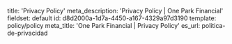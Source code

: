 title: 'Privacy Policy'
meta_description: 'Privacy Policy | One Park Financial'
fieldset: default
id: d8d2000a-1d7a-4450-a167-4329a97d3190
template: policy/policy
meta_title: 'One Park Financial | Privacy Policy'
es_url: politica-de-privacidad
